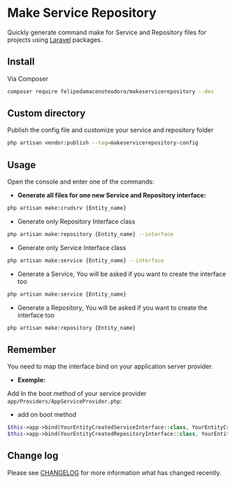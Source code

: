 # Make Service Repository 

Quickly generate command make for Service and Repository files for projects using [Laravel](https://www.linkedin.com/in/felipedamacenoteodoro) packages.

## Install

Via Composer

``` bash
composer require felipedamacenoteodoro/makeservicerepository --dev
```

## Custom directory

Publish the config file and customize your service and repository folder

``` bash
php artisan vendor:publish --tag=makeservicerepository-config

```

## Usage

Open the console and enter one of the commands:

- **Generate all files for one new Service and Repository interface:**

``` bash
php artisan make:crudsrv {Entity_name}

```

- Generate only Repository Interface class

``` bash
php artisan make:repository {Entity_name} --interface 
```

- Generate only Service Interface class

``` bash
php artisan make:service {Entity_name} --interface
```

- Generate a Service, You will be asked if you want to create the interface too

``` bash
php artisan make:service {Entity_name}
``` 

- Generate a Repository, You will be asked if you want to create the interface too

``` bash
php artisan make:repository {Entity_name}
```

## Remember

You need to map the interface bind on your application server provider.

- **Exemple:**

Add In the boot method of your service provider `app/Providers/AppServiceProvider.php`:

- add on boot method

```php
$this->app->bind(YourEntityCreatedServiceInterface::class, YourEntityCreatedService::class);
$this->app->bind(YourEntityCreatedRepositoryInterface::class, YourEntityCreatedRepository::class);
```

## Change log

Please see [CHANGELOG](CHANGELOG.md) for more information what has changed recently.
